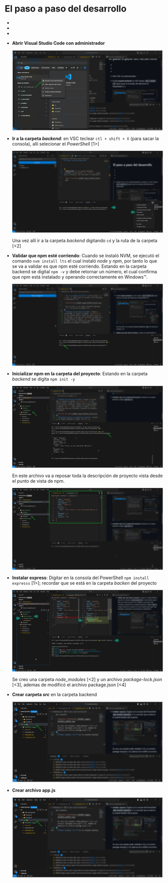 # El paso a paso del desarrollo

-
-
-
- **Abrir Visual Studio Code con administrador**
  
  ![VSC como administrador](./README-images/20230911_163952.png)

- **Ir a la carpeta *backend***: en VSC teclear `ctl + shift + ñ` (para sacar la consola), allí selecionar el *PowerShell* [1>]

  ![PowerShell](./README-images/20230911_025912.png)

  Una vez allí ir a la carpeta *backend* digitando `cd` y la ruta de la carpeta [<2]

- **Validar que npm esté corriendo**: Cuando se instaló NVM, se ejecutó el comando `nvm install lts` el cual instaló *node* y *npm*, por tanto lo que se va a validar es que npm esté corriendo. Estando en la carpeta backend se digital `npm -v` y debe retornar un número, el cual confirma que npm está instalado y operando correctamente en Windows™.

  ![version del npm](./README-images/20230911_031634.png)

- **Inicializar npm en la carpeta del proyecto**: Estando en la carpeta *backend* se digita `npm init -y`

  ![npm init -y](./README-images/20230911_032933.png)

  En este archivo va a reposar toda la descripción de proyecto vista desde el punto de vista de npm.

  ![package](./README-images/20230911_033924.png)

- **Instalar express**: Digitar en la consola del PowerShell `npm install expresss` [1>]; recordar que se está en la carpeta *backen* del proyecto

  ![express instalado](./README-images/20230911_040307.png)

  Se creo una carpeta *node_modules* [<2] y un archivo *package-lock.json* [<3], ademas de modificó el archivo package.json [<4]

- **Crear carpeta *src*** en la carpeta backend
  
  ![nueva carpeta](./README-images/20230911_165052.png)


- **Crear archivo app.js**
  
  ![archivo app.js](./README-images/20230911_165052.png)